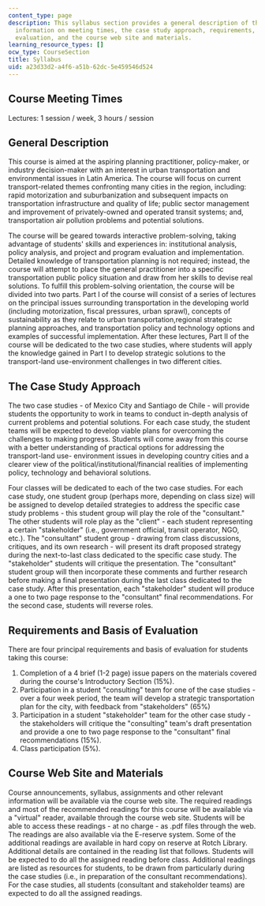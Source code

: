 ```yaml
---
content_type: page
description: This syllabus section provides a general description of the course and
  information on meeting times, the case study approach, requirements, the basis of
  evaluation, and the course web site and materials.
learning_resource_types: []
ocw_type: CourseSection
title: Syllabus
uid: a23d33d2-a4f6-a51b-62dc-5e459546d524
---
```


Course Meeting Times
--------------------

Lectures: 1 session / week, 3 hours / session

General Description
-------------------

This course is aimed at the aspiring planning practitioner, policy-maker, or industry decision-maker with an interest in urban transportation and environmental issues in Latin America. The course will focus on current transport-related themes confronting many cities in the region, including: rapid motorization and suburbanization and subsequent impacts on transportation infrastructure and quality of life; public sector management and improvement of privately-owned and operated transit systems; and, transportation air pollution problems and potential solutions.

The course will be geared towards interactive problem-solving, taking advantage of students' skills and experiences in: institutional analysis, policy analysis, and project and program evaluation and implementation. Detailed knowledge of transportation planning is not required; instead, the course will attempt to place the general practitioner into a specific transportation public policy situation and draw from her skills to devise real solutions. To fulfill this problem-solving orientation, the course will be divided into two parts. Part I of the course will consist of a series of lectures on the principal issues surrounding transportation in the developing world (including motorization, fiscal pressures, urban sprawl), concepts of sustainability as they relate to urban transportation,regional strategic planning approaches, and transportation policy and technology options and examples of successful implementation. After these lectures, Part II of the course will be dedicated to the two case studies, where students will apply the knowledge gained in Part I to develop strategic solutions to the transport-land use-environment challenges in two different cities.

The Case Study Approach
-----------------------

The two case studies - of Mexico City and Santiago de Chile - will provide students the opportunity to work in teams to conduct in-depth analysis of current problems and potential solutions. For each case study, the student teams will be expected to develop viable plans for overcoming the challenges to making progress. Students will come away from this course with a better understanding of practical options for addressing the transport-land use- environment issues in developing country cities and a clearer view of the political/institutional/financial realities of implementing policy, technology and behavioral solutions.

Four classes will be dedicated to each of the two case studies. For each case study, one student group (perhaps more, depending on class size) will be assigned to develop detailed strategies to address the specific case study problems - this student group will play the role of the "consultant." The other students will role play as the "client" - each student representing a certain "stakeholder" (i.e., government official, transit operator, NGO, etc.). The "consultant" student group - drawing from class discussions, critiques, and its own research - will present its draft proposed strategy during the next-to-last class dedicated to the specific case study. The "stakeholder" students will critique the presentation. The "consultant" student group will then incorporate these comments and further research before making a final presentation during the last class dedicated to the case study. After this presentation, each "stakeholder" student will produce a one to two page response to the "consultant" final recommendations. For the second case, students will reverse roles.

Requirements and Basis of Evaluation
------------------------------------

There are four principal requirements and basis of evaluation for students taking this course:

1.  Completion of a 4 brief (1-2 page) issue papers on the materials covered during the course's Introductory Section (15%).
2.  Participation in a student "consulting" team for one of the case studies - over a four week period, the team will develop a strategic transportation plan for the city, with feedback from "stakeholders" (65%)
3.  Participation in a student "stakeholder" team for the other case study - the stakeholders will critique the "consulting" team's draft presentation and provide a one to two page response to the "consultant" final recommendations (15%).
4.  Class participation (5%).

Course Web Site and Materials
-----------------------------

Course announcements, syllabus, assignments and other relevant information will be available via the course web site. The required readings and most of the recommended readings for this course will be available via a "virtual" reader, available through the course web site. Students will be able to access these readings - at no charge - as .pdf files through the web. The readings are also available via the E-reserve system. Some of the additional readings are available in hard copy on reserve at Rotch Library. Additional details are contained in the reading list that follows. Students will be expected to do all the assigned reading before class. Additional readings are listed as resources for students, to be drawn from particularly during the case studies (i.e., in preparation of the consultant recommendations). For the case studies, all students (consultant and stakeholder teams) are expected to do all the assigned readings.